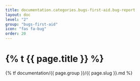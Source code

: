 ```yaml
---
title: documentation.categories.bugs-first-aid.bug-report
layout: doc
level: "2"
group: "bugs-first-aid"
icon: "fas fa-bug"
order: 20
---
```


# {% t {{ page.title }} %}

{% tf documentation/{{ page.group }}/{{ page.slug }}.md %}
